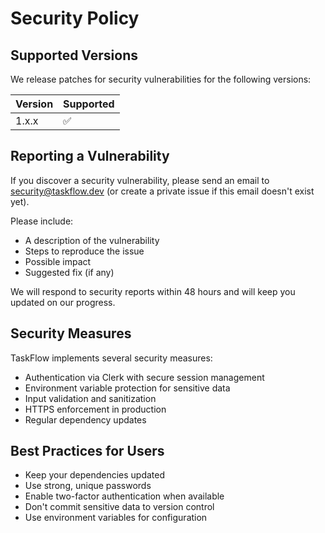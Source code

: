 # Security Policy

## Supported Versions

We release patches for security vulnerabilities for the following versions:

| Version | Supported          |
| ------- | ------------------ |
| 1.x.x   | :white_check_mark: |

## Reporting a Vulnerability

If you discover a security vulnerability, please send an email to security@taskflow.dev (or create a private issue if this email doesn't exist yet).

Please include:

- A description of the vulnerability
- Steps to reproduce the issue
- Possible impact
- Suggested fix (if any)

We will respond to security reports within 48 hours and will keep you updated on our progress.

## Security Measures

TaskFlow implements several security measures:

- Authentication via Clerk with secure session management
- Environment variable protection for sensitive data
- Input validation and sanitization
- HTTPS enforcement in production
- Regular dependency updates

## Best Practices for Users

- Keep your dependencies updated
- Use strong, unique passwords
- Enable two-factor authentication when available
- Don't commit sensitive data to version control
- Use environment variables for configuration